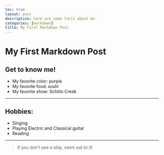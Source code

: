 ```yaml
---
toc: true
layout: post
description: here are some facts about me
categories: [markdown]
title: My First Markdown Post
---
```

# My First Markdown Post

## Get to know me!
- My favorite color: purple 
- My favorite food: sushi 
- My favorite show: Schitts Creek

---

## Hobbies:
- Singing 
- Playing Electric and Classical guitar 
- Reading

---

> If you don't see a ship, swim out to it!



